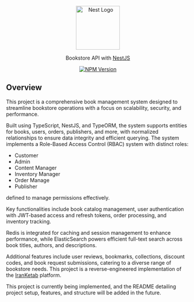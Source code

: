 <p align="center">
  <a href="http://nestjs.com/" target="blank"><img src="https://nestjs.com/img/logo-small.svg" width="120" alt="Nest Logo" /></a>
</p>

[circleci-image]: https://img.shields.io/circleci/build/github/nestjs/nest/master?token=abc123def456
[circleci-url]: https://circleci.com/gh/nestjs/nest

  <p align="center">Bookstore API with <a href="nestjs.com">NestJS</a></p>
    <p align="center">
<a href="https://dbdiagram.io/d/bookstore-db-6750c08ce9daa85acab153d5" target="_blank"><img src="https://img.shields.io/badge/Database%20Diagram-8A2BE2" alt="NPM Version" /></a>

## Overview

This project is a comprehensive book management system designed to streamline bookstore operations with a focus on scalability, security, and performance.

Built using TypeScript, NestJS, and TypeORM, the system supports entities for books, users, orders, publishers, and more, with normalized relationships to ensure data integrity and efficient querying.
The system implements a Role-Based Access Control (RBAC) system with distinct roles:
- Customer
- Admin
- Content Manager
- Inventory Manager
- Order Manage
- Publisher

defined to manage permissions effectively.

Key functionalities include book catalog management, user authentication with JWT-based access and refresh tokens, order processing, and inventory tracking.

Redis is integrated for caching and session management to enhance performance, while ElasticSearch powers efficient full-text search across book titles, authors, and descriptions.

Additional features include user reviews, bookmarks, collections, discount codes, and book request submissions, catering to a diverse range of bookstore needs. This project is a reverse-engineered implementation of the [IranKetab](www.iranketab.ir) platform.

This project is currently being implemented, and the README detailing project setup, features, and structure will be added in the future.